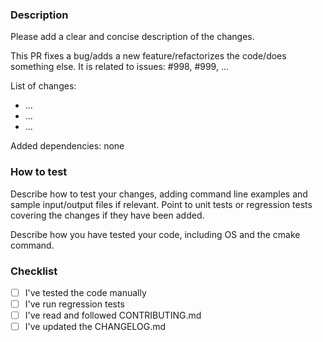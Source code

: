 ### Description
Please add a clear and concise description of the changes.

This PR fixes a bug/adds a new feature/refactorizes the code/does something else.
It is related to issues: #998, #999, ...

List of changes:
- ...
- ...
- ...

Added dependencies: none

### How to test
Describe how to test your changes, adding command line examples and sample input/output files if relevant.
Point to unit tests or regression tests covering the changes if they have been added.

Describe how you have tested your code, including OS and the cmake command.

### Checklist

- [ ] I've tested the code manually
- [ ] I've run regression tests
- [ ] I've read and followed CONTRIBUTING.md
- [ ] I've updated the CHANGELOG.md

